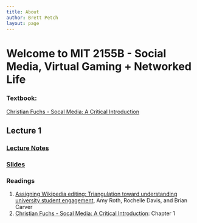 ```yaml
---
title: About
author: Brett Petch
layout: page
---
```


# Welcome to MIT 2155B - Social Media, Virtual Gaming + Networked Life
### Textbook: 
[Christian Fuchs - Socal Media: A Critical Introduction][Textbook]

## Lecture 1

### [Lecture Notes][lectureNotes0]

### [Slides][slide0]

### Readings
1. [Assigning Wikipedia editing: Triangulation toward understanding university student engagement](https://journals.uic.edu/ojs/index.php/fm/article/view/4340/3687),  Amy Roth, Rochelle Davis, and Brian Carver
2. [Christian Fuchs - Socal Media: A Critical Introduction][Textbook]: Chapter 1


[lectureNotes0]: /lecture/2020/01/08/Digital-Structures.html
[slide0]: /attachments/Lecture-0/slides.pdf
[Textbook]: http://93.174.95.29/main/1570000/f32300c2fbdf3f0d3359601112863dd9/Christian%20Fuchs%20-%20Social%20Media_%20A%20Critical%20Introduction-SAGE%20Publications%20Ltd%20%282013%29.pdf